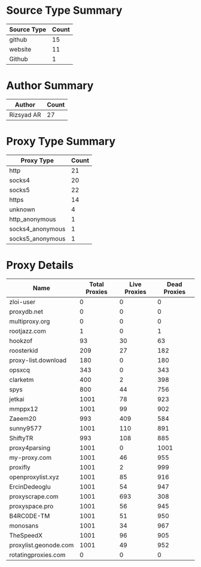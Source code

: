 # Source Type Summary

| Source Type | Count |
|-------------|-------|
| github | 15 |
| website | 11 |
| Github | 1 |


# Author Summary

| Author | Count |
|--------|-------|
| Rizsyad AR | 27 |


# Proxy Type Summary

| Proxy Type | Count |
|------------|-------|
| http | 21 |
| socks4 | 20 |
| socks5 | 22 |
| https | 14 |
| unknown | 4 |
| http_anonymous | 1 |
| socks4_anonymous | 1 |
| socks5_anonymous | 1 |


# Proxy Details

| Name | Total Proxies | Live Proxies | Dead Proxies |
|------|---------------|--------------|---------------|
| zloi-user | 0 | 0 | 0 |
| proxydb.net | 0 | 0 | 0 |
| multiproxy.org | 0 | 0 | 0 |
| rootjazz.com | 1 | 0 | 1 |
| hookzof | 93 | 30 | 63 |
| roosterkid | 209 | 27 | 182 |
| proxy-list.download | 180 | 0 | 180 |
| opsxcq | 343 | 0 | 343 |
| clarketm | 400 | 2 | 398 |
| spys | 800 | 44 | 756 |
| jetkai | 1001 | 78 | 923 |
| mmppx12 | 1001 | 99 | 902 |
| Zaeem20 | 993 | 409 | 584 |
| sunny9577 | 1001 | 110 | 891 |
| ShiftyTR | 993 | 108 | 885 |
| proxy4parsing | 1001 | 0 | 1001 |
| my-proxy.com | 1001 | 46 | 955 |
| proxifly | 1001 | 2 | 999 |
| openproxylist.xyz | 1001 | 85 | 916 |
| ErcinDedeoglu | 1001 | 54 | 947 |
| proxyscrape.com | 1001 | 693 | 308 |
| proxyspace.pro | 1001 | 56 | 945 |
| B4RC0DE-TM | 1001 | 51 | 950 |
| monosans | 1001 | 34 | 967 |
| TheSpeedX | 1001 | 96 | 905 |
| proxylist.geonode.com | 1001 | 49 | 952 |
| rotatingproxies.com | 0 | 0 | 0 |
